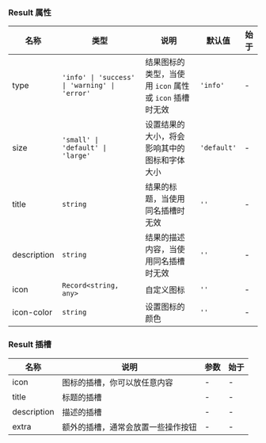 ### Result 属性

| 名称        | 类型                                          | 说明                                                   | 默认值      | 始于 |
| ----------- | --------------------------------------------- | ------------------------------------------------------ | ----------- | ---- |
| type        | `'info' \| 'success' \| 'warning' \| 'error'` | 结果图标的类型，当使用 `icon` 属性或 `icon` 插槽时无效 | `'info'`    | -    |
| size        | `'small' \| 'default' \| 'large'`             | 设置结果的大小，将会影响其中的图标和字体大小           | `'default'` | -    |
| title       | `string`                                      | 结果的标题，当使用同名插槽时无效                       | `''`        | -    |
| description | `string`                                      | 结果的描述内容，当使用同名插槽时无效                   | `''`        | -    |
| icon        | `Record<string, any>`                         | 自定义图标                                             | `''`        | -    |
| icon-color  | `string`                                      | 设置图标的颜色                                         | `''`        | -    |

### Result 插槽

| 名称        | 说明                               | 参数 | 始于 |
| ----------- | ---------------------------------- | ---- | ---- |
| icon        | 图标的插槽，你可以放任意内容       | -    | -    |
| title       | 标题的插槽                         | -    | -    |
| description | 描述的插槽                         | -    | -    |
| extra       | 额外的插槽，通常会放置一些操作按钮 | -    | -    |
